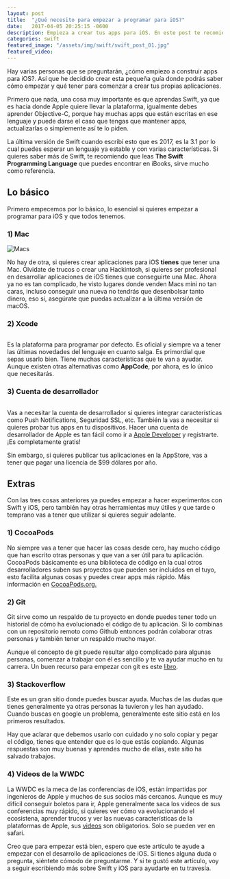 ```yaml
---
layout: post
title:  "¿Qué necesito para empezar a programar para iOS?"
date:   2017-04-05 20:25:15 -0600
description: Empieza a crear tus apps para iOS. En este post te recomiendo qué necesitas para empezar tus primeros pasos.
categories: swift
featured_image: "/assets/img/swift/swift_post_01.jpg"
featured_video:
---
```


Hay varias personas que se preguntarán, ¿cómo empiezo a construir apps para iOS?. Así
que he decidido crear esta pequeña guía donde podrás saber cómo empezar y qué tener
para comenzar a crear tus propias aplicaciones.

Primero que nada, una cosa muy importante es que aprendas Swift, ya que es hacia donde
Apple quiere llevar la plataforma, igualmente debes aprender Objective-C, porque
hay muchas apps que están escritas en ese lenguaje y puede darse el caso que
tengas que mantener apps, actualizarlas o simplemente así te lo piden.

La última versión de Swift cuando escribí esto que es 2017, es la 3.1 por lo cual
puedes esperar un lenguaje ya estable y con varias características. Si quieres
saber más de Swift, te recomiendo que leas **The Swift Programming Language** que puedes
encontrar en iBooks, sirve mucho como referencia.

## Lo básico

Primero empecemos por lo básico, lo esencial si quieres empezar a programar para iOS y
que todos tenemos.

### 1) Mac

<img src="https://res.cloudinary.com/gidrek/image/upload/v1491445916/macs_vzyo38.png" alt="Macs">

No hay de otra, si quieres crear aplicaciones para iOS **tienes** que tener una Mac. Ólvidate de
trucos o crear una Hackintosh, si quieres ser profesional en desarrollar aplicaciones de iOS tienes
que conseguirte una Mac. Ahora ya no es tan complicado, he visto lugares donde venden Macs mini no tan
caras, incluso conseguir una nueva no tendrás que desenbolsar tanto dinero, eso si, asegúrate que
puedas actualizar a la última versión de macOS.

### 2) Xcode

<p class="center-image">
  <img src="https://res.cloudinary.com/gidrek/image/upload/v1491445916/xcode-logo_ar3dm0.png" alt="" class="image-post">
</p>

Es la plataforma para programar por defecto. Es oficial y siempre va a tener las últimas novedades
del lenguaje en cuanto salga. Es primordial que sepas usarlo bien. Tiene muchas características
que te van a ayudar. Aunque existen otras alternativas como **AppCode**, por ahora, es lo único que 
necesitarás.

### 3) Cuenta de desarrollador

<img src="https://res.cloudinary.com/gidrek/image/upload/v1491445916/apple-developer_hoojvh.png" alt="">

Vas a necesitar la cuenta de desarrollador si quieres integrar características como Push Notifications, Seguridad
SSL, etc. También la vas a necesitar si quieres probar tus apps en tu dispositivos. Hacer una cuenta
de desarrollador de Apple es tan fácil como ir a <a href="https://developer.apple.com/">Apple Developer</a> y
registrarte. ¡Es completamente gratis!

Sin embargo, si quieres publicar tus aplicaciones en la AppStore, vas a tener que pagar una licencia
de $99 dólares por año. 

## Extras

Con las tres cosas anteriores ya puedes empezar a hacer experimentos con Swift y iOS, pero también hay
otras herramientas muy útiles y que tarde o temprano vas a tener que utilizar si quieres seguir
adelante.

### 1) CocoaPods

No siempre vas a tener que hacer las cosas desde cero, hay mucho código que han escrito otras personas y
que van a ser útil para tu aplicación. CocoaPods básicamente es una biblioteca de código en la cual
otros desarrolladores suben sus proyectos que pueden ser incluidos en el tuyo, esto facilita algunas
cosas y puedes crear apps más rápido. Más información en <a href="https://cocoapods.org/">CocoaPods.org.</a>

### 2) Git

Git sirve como un respaldo de tu proyecto en donde puedes tener todo un historial de cómo ha evolucionado el
código de tu aplicación. Si lo combinas con un repositorio remoto como Github entonces podrán colaborar otras
personas y también tener un respaldo mucho mayor.

Aunque el concepto de git puede resultar algo complicado para algunas personas, comenzar a trabajar con él
es sencillo y te va ayudar mucho en tu carrera. Un buen recurso para empezar con git es este
<a href="https://git-scm.com/book/en/v2">libro</a>.

### 3) Stackoverflow

Este es un gran sitio donde puedes buscar ayuda. Muchas de las dudas que tienes generalmente ya otras
personas la tuvieron y les han ayudado. Cuando buscas en google un problema, generalmente este sitio
está en los primeros resultados.

Hay que aclarar que debemos usarlo con cuidado y no solo copiar y pegar el código, tienes que entender
que es lo que estás copiando. Algunas respuestas son muy buenas y aprendes mucho de ellas, este sitio ha
salvado trabajos.

### 4) Videos de la WWDC

La WWDC es la meca de las conferencias de iOS, están impartidas por ingenieros de Apple y muchos de sus
socios más cercanos. Aunque es muy difícil conseguir boletos para ir, Apple generalmente saca los videos
de sus conferencias muy rápido, si quieres ver cómo va evolucionando el ecosistena, aprender trucos y
ver las nuevas características de la plataformas de Apple, sus 
<a href="https://developer.apple.com/videos/">videos</a> son obligatorios. Solo se pueden ver en safari.

Creo que para empezar está bien, espero que este artículo te ayude a empezar con el desarrollo de aplicaciones
de iOS. Si tienes alguna duda o pregunta, siéntete cómodo de preguntarme. Y si te gustó este artículo, voy a
seguir escribiendo más sobre Swift y iOS para ayudarte en tu travesía.

